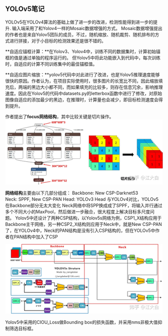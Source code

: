 ## YOLOv5笔记

YOLOv5在YOLOv4算法的基础上做了进一步的改进，检测性能得到进一步的提升.
输入端采用了和Yolov4一样的Mosaic数据增强的方式。
Mosaic数据增强提出的作者也是来自Yolov5团队的成员，不过，随机缩放、随机裁剪、随机排布的方式进行拼接，对于小目标的检测效果还是很不错的。

**自适应锚框计算：**在Yolov3、Yolov4中，训练不同的数据集时，计算初始锚框的值是通过单独的程序运行的。
但Yolov5中将此功能嵌入到代码中，每次训练时，自适应的计算不同训练集中的最佳锚框值。

**自适应图片缩放：**yolov5代码中对此进行了改进，也是Yolov5推理速度能够很快的原因。作者认为，在项目实际使用时，很多图片的长宽比不同，因此缩放填充后，两端的黑边大小都不同，而如果填充的比较多，则存在信息冗余，影响推理速度。因此在Yolov5的代码中datasets.py的letterbox函数中进行了修改，对原始图像自适应的添加最少的黑边，在推理时，计算量也会减少，即目标检测速度会得到提升。

作者提出了**focus网络结构**，其中比较关键是切片操作。
![图片2](图片2.png)

**网络结构**主要由以下几部分组成：
Backbone: New CSP-Darknet53
Neck: SPPF, New CSP-PAN
Head: YOLOv3 Head
与YOLOv4对比，YOLOv5在Backbone部分无太大变化
Neck网络中将SPP换成成了SPPF，将输入并行通过多个不同大小的MaxPool，然后做进一步融合，很大程度上解决目标多尺度问题。
Yolov5中还设计了两种CSP结构，以Yolov5s网络为例，CSP1_X结构应用于Backbone主干网络，另一种CSP2_X结构则应用于Neck中，就是New CSP-PAN了，在YOLOv4中，Neck的PAN结构是没有引入CSP结构的，但在YOLOv5中作者在PAN结构中加入了CSP

![图片1](图片1.png)

Yolov5中采用的CIOU_Loss做Bounding box的损失函数，并采用nms非极大值抑制筛选目标框。
